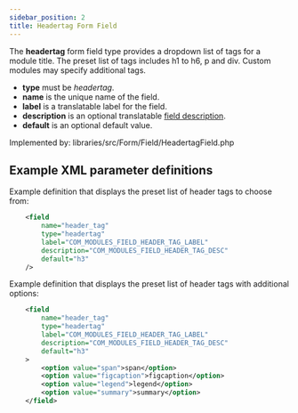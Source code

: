 ```yaml
---
sidebar_position: 2
title: Headertag Form Field
---
```


The **headertag** form field type provides a dropdown list of tags for a module title. The preset list of tags includes h1 to h6, p and div. Custom modules may specify additional tags.

- **type** must be *headertag*.
- **name** is the unique name of the field.
- **label** is a translatable label for the field.
- **description** is an optional translatable [field description](../standard-form-field-attributes.md#description).
- **default** is an optional default value.

Implemented by: libraries/src/Form/Field/HeadertagField.php

## Example XML parameter definitions

Example definition that displays the preset list of header tags to choose from:

```xml
    <field
        name="header_tag" 
        type="headertag"
        label="COM_MODULES_FIELD_HEADER_TAG_LABEL"
        description="COM_MODULES_FIELD_HEADER_TAG_DESC"
        default="h3"
    />
```

Example definition that displays the preset list of header tags with additional options:

```xml
    <field
        name="header_tag" 
        type="headertag"
        label="COM_MODULES_FIELD_HEADER_TAG_LABEL"
        description="COM_MODULES_FIELD_HEADER_TAG_DESC"
        default="h3"
    >
        <option value="span">span</option> 
        <option value="figcaption">figcaption</option> 
        <option value="legend">legend</option>
        <option value="summary">summary</option>
    </field>
```
